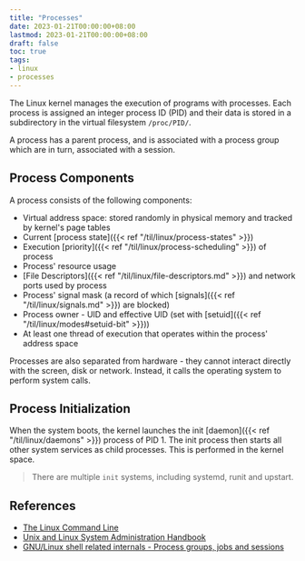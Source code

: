 ```yaml
---
title: "Processes"
date: 2023-01-21T00:00:00+08:00
lastmod: 2023-01-21T00:00:00+08:00
draft: false
toc: true
tags:
- linux
- processes
---
```


The Linux kernel manages the execution of programs with processes. Each process
is assigned an integer process ID (PID) and their data is stored in a
subdirectory in the virtual filesystem `/proc/PID/`.

A process has a parent process, and is associated with a process group which are
in turn, associated with a session.

## Process Components

A process consists of the following components:
- Virtual address space: stored randomly in physical memory and tracked by
  kernel's page tables
- Current [process state]({{< ref "/til/linux/process-states" >}})
- Execution [priority]({{< ref "/til/linux/process-scheduling" >}}) of process
- Process' resource usage
- [File Descriptors]({{< ref "/til/linux/file-descriptors.md" >}}) and network
  ports used by process
- Process' signal mask (a record of which [signals]({{< ref "/til/linux/signals.md" >}}) are blocked)
- Process owner - UID and effective UID (set with [setuid]({{< ref
  "/til/linux/modes#setuid-bit" >}}))
- At least one thread of execution that operates within the
  process' address space

Processes are also separated from hardware - they cannot interact directly with
the screen, disk or network. Instead, it calls the operating system to perform
system calls.

## Process Initialization

When the system boots, the kernel launches the init [daemon]({{< ref
"/til/linux/daemons" >}}) process
of PID 1. The init process then starts all other system services as child
processes. This is performed in the kernel space.

>There are multiple `init` systems, including systemd, runit and upstart.

## References
- [The Linux Command Line](https://linuxcommand.org/tlcl.php)
- [Unix and Linux System Administration Handbook](https://www.amazon.com/UNIX-Linux-System-Administration-Handbook/dp/0134277554)
- [GNU/Linux shell related internals - Process groups, jobs and
  sessions](https://biriukov.dev/docs/fd-pipe-session-terminal/3-process-groups-jobs-and-sessions/#process-groups-jobs-and-sessions)
